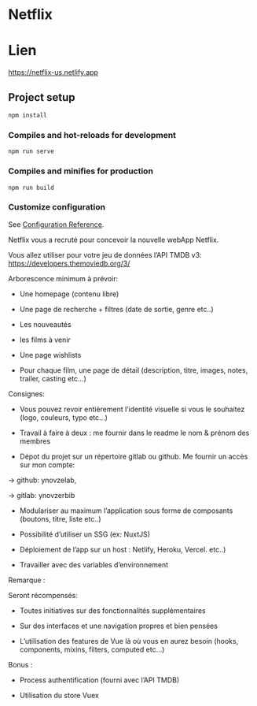 # Netflix
# Lien
https://netflix-us.netlify.app

## Project setup
```
npm install
```

### Compiles and hot-reloads for development
```
npm run serve
```

### Compiles and minifies for production
```
npm run build
```

### Customize configuration
See [Configuration Reference](https://cli.vuejs.org/config/).

Netflix vous a recruté pour concevoir la nouvelle webApp Netflix.

Vous allez utiliser pour votre jeu de données l’API TMDB v3: https://developers.themoviedb.org/3/

Arborescence minimum à prévoir:

- Une homepage (contenu libre)

- Une page de recherche + filtres (date de sortie, genre etc..)

- Les nouveautés

- les films à venir

- Une page wishlists

- Pour chaque film, une page de détail (description, titre, images, notes, trailer, casting etc…)

Consignes:

- Vous pouvez revoir entièrement l’identité visuelle si vous le souhaitez (logo, couleurs, typo etc…)

- Travail à faire à deux : me fournir dans le readme le nom & prénom des membres

- Dépot du projet sur un répertoire gitlab ou github. Me fournir un accès sur mon compte:

-> github: ynovzelab,

-> gitlab: ynovzerbib

- Modulariser au maximum l’application sous forme de composants (boutons, titre, liste etc..)

- Possibilité d’utiliser un SSG (ex: NuxtJS)

- Déploiement de l’app sur un host : Netlify, Heroku, Vercel. etc..)

- Travailler avec des variables d’environnement

Remarque :

Seront récompensés:

- Toutes initiatives sur des fonctionnalités supplémentaires

- Sur des interfaces et une navigation propres et bien pensées

- L’utilisation des features de Vue là où vous en aurez besoin (hooks, components, mixins, filters, computed etc…)

Bonus :

- Process authentification (fourni avec l’API TMDB)

- Utilisation du store Vuex
